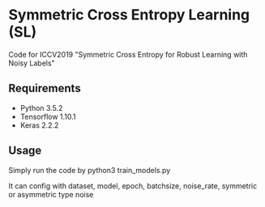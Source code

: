 # Symmetric Cross Entropy Learning (SL)
Code for ICCV2019 "Symmetric Cross Entropy for Robust Learning with Noisy Labels"

## Requirements
- Python 3.5.2
- Tensorflow 1.10.1 
- Keras 2.2.2

## Usage
Simply run the code by python3 train_models.py

It can config with dataset, model, epoch, batchsize, noise_rate, symmetric or asymmetric type noise